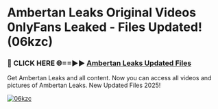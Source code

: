 # Ambertan Leaks Original Videos 0nlyFans Leaked - Files Updated! (06kzc)

<h3>🔴 CLICK HERE 🌐==►► <a href="https://tinyurl.com/x26r9saj" rel="nofollow">Ambertan Leaks Updated Files</a></h3>

Get Ambertan Leaks and all content. Now you can access all videos and pictures of Ambertan Leaks. New Updated Files 2025!

[![06kzc](https://i.imgur.com/LkgZPqh.gif)](https://tinyurl.com/x26r9saj)
